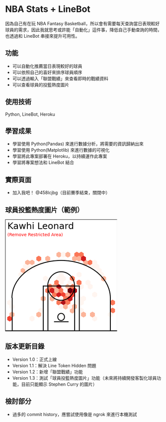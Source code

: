 # NBA Stats + LineBot

因為自己有在玩 NBA Fantasy Basketball，所以會有需要每天查詢當日表現較好球員的需求，因此我就思考或許能「自動化」這件事，降低自己手動查詢的時間，也透過和 LineBot 串接來提升可用性。

## 功能

- 可以自動化推薦當日表現較好的球員
- 可以依照自己的喜好來排序球員順序
- 可以透過輸入「聯盟戰績」來查看即時的戰績資料
- 可以查看球員的投籃熱度圖片

## 使用技術

Python, LineBot, Heroku

## 學習成果

- 學習使用 Python(Pandas) 來進行數據分析，將需要的資訊歸納出來
- 學習使用 Python(Matplotlib) 來進行數據的可視化
- 學習將此專案部署在 Heroku，以持續運作此專案
- 學習將專案想法和 LineBot 結合

## 實際頁面

- 加入我吧！ @458lcjbg（目前賽季結束，關閉中）

## 球員投籃熱度圖片（範例）

![image](https://github.com/Alex900806/NBA-Stats-LineBot/blob/main/shot_data/Kawhi_Leonard_shot_chart.png)

## 版本更新目錄

- Version 1.0：正式上線
- Version 1.1：解決 Line Token Hidden 問題
- Version 1.2：新增「聯盟戰績」功能
- Version 1.3：測試「球員投籃熱度圖片」功能（未來將持續開發客製化球員功能，目前只能顯示 Stephen Curry 的圖片）

## 檢討部分

- 過多的 commit history，應嘗試使用像是 ngrok 來進行本機測試
